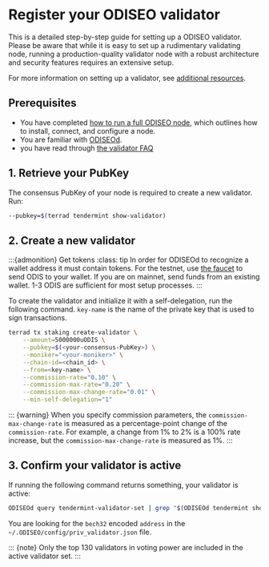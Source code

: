 # Register your ODISEO validator

This is a detailed step-by-step guide for setting up a ODISEO validator. Please be aware that while it is easy to set up a rudimentary validating node, running a production-quality validator node with a robust architecture and security features requires an extensive setup.

For more information on setting up a validator, see [additional resources](README.md#additional-resources).

## Prerequisites

- You have completed [how to run a full ODISEO node](../run-a-full-ODISEO-node/README.md), which outlines how to install, connect, and configure a node.
- You are familiar with [ODISEOd](../../develop/how-to/ODISEOd/README.md).
- you have read through [the validator FAQ](faq.md)

## 1. Retrieve your PubKey

The consensus PubKey of your node is required to create a new validator. Run:

```bash
--pubkey=$(terrad tendermint show-validator)
```

## 2. Create a new validator

   :::{admonition} Get tokens
   :class: tip
   In order for ODISEOd to recognize a wallet address it must contain tokens. For the testnet, use [the faucet](https://faucet.ODISEO.money/) to send ODIS to your wallet. If you are on mainnet, send funds from an existing wallet. 1-3 ODIS are sufficient for most setup processes.
   :::

To create the validator and initialize it with a self-delegation, run the following command. `key-name` is the name of the private key that is used to sign transactions.

```bash
terrad tx staking create-validator \
    --amount=5000000uODIS \
    --pubkey=$(<your-consensus-PubKey>) \
    --moniker="<your-moniker>" \
    --chain-id=<chain_id> \
    --from=<key-name> \
    --commission-rate="0.10" \
    --commission-max-rate="0.20" \
    --commission-max-change-rate="0.01" \
    --min-self-delegation="1"
```

::: {warning}
When you specify commission parameters, the `commission-max-change-rate` is measured as a percentage-point change of the `commission-rate`. For example, a change from 1% to 2% is a 100% rate increase, but the `commission-max-change-rate` is measured as 1%.
:::

## 3. Confirm your validator is active

If running the following command returns something, your validator is active:

```bash
ODISEOd query tendermint-validator-set | grep "$(ODISEOd tendermint show-validator)"
```

You are looking for the `bech32` encoded `address` in the `~/.ODISEO/config/priv_validator.json` file.

::: {note}
Only the top 130 validators in voting power are included in the active validator set.
:::
